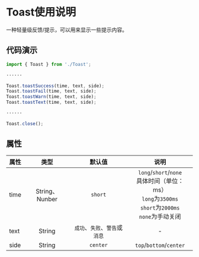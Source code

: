 # Toast使用说明
一种轻量级反馈/提示，可以用来显示一些提示内容。

## 代码演示

```js
import { Toast } from './Toast';

······

Toast.toastSuccess(time, text, side);
Toast.toastFail(time, text, side);
Toast.toastWarn(time, text, side);
Toast.toastText(time, text, side);

······

Toast.close();
```

## 属性
| 属性 | 类型 | 默认值 | 说明 |
| - | :-: | :-: | :-: |
| time | String、Nunber | `short` | `long`/`short`/`none`<br>具体时间（单位：ms）<br>`long`为`3500ms`<br>`short`为`2000ms`<br>`none`为手动关闭 |
| text | String | `成功`、`失败`、`警告`或`消息` | - |
| side | String | `center` | `top`/`bottom`/`center` |